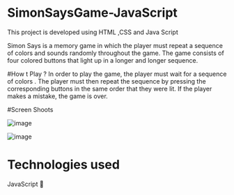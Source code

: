 # SimonSaysGame-JavaScript

This project is developed using HTML ,CSS and Java Script

Simon Says is a memory game in which the player must repeat a sequence of colors and sounds randomly throughout the game. The game consists of four colored buttons  that light up  in a longer and longer sequence.

#How t Play ?
In order to play the game, the player must wait for a sequence of colors . The player must then repeat the sequence by pressing the corresponding buttons in the same order that they were lit. If the player makes a mistake, the game is over.

#Screen Shoots 

![image](https://github.com/jasmi8722/SimonSaysGame-JavaScript/assets/136884162/d62b2323-efeb-4c22-bae0-6d3a9507611d)

![image](https://github.com/jasmi8722/SimonSaysGame-JavaScript/assets/136884162/26c48e1c-77ed-46ae-8bcc-1db1effc8080)


# Technologies used 
JavaScript 💛


